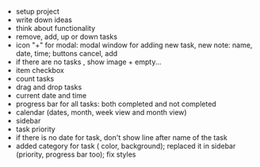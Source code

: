 - setup project
- write down ideas
- think about functionality
- remove, add, up or down tasks
- icon "+" for modal: modal window for adding new task, new note: name, date, time; buttons cancel, add
- if there are no tasks , show image + empty... 
- item checkbox
- count tasks
- drag and drop tasks
- current date and time
- progress bar for all tasks: both completed and not completed
- calendar (dates, month, week view and month view)
- sidebar
- task priority
- if there is no date for task, don't show line after name of the task
- added category for task ( color, background); replaced it in sidebar (priority, progress bar too); fix styles